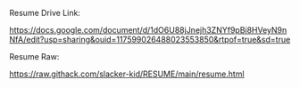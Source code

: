 
Resume Drive Link:

https://docs.google.com/document/d/1dO6U88jJnejh3ZNYf9pBi8HVeyN9nNfA/edit?usp=sharing&ouid=117599026488023553850&rtpof=true&sd=true

Resume Raw:

https://raw.githack.com/slacker-kid/RESUME/main/resume.html
